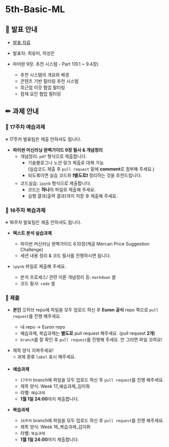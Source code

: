 # 5th-Basic-ML

## 📢 발표 안내
- [발표 자료]()
- 발표자: 최유미, 허성은
- 파머완 9장. 추천 시스템 - Part 1(9.1 ~ 9.4장)
  
  - 추천 시스템의 개요와 배경
  - 콘텐츠 기반 필터링 추천 시스템
  - 최근접 이웃 협업 필터링
  - 잠재 요인 협업 필터링

## ✏ 과제 안내
### 📍 17주차 예습과제
※ 17주차 발표팀은 제출 안하셔도 됩니다.
- **파이썬 머신러닝 완벽가이드 9장 필사 & 개념정리**  
  - 개념정리: ```pdf``` 형식으로 제출합니다.
    - 기술블로그나 노션 링크 제출로 대체 가능  
      (실습코드 제출 후 ```pull request``` 밑에 **comment**로 첨부해 주세요.)
    - 되도록이면 실습 코드와 **❗별도로❗** 정리하는 것을 추천드립니다.
  - 코드실습: ```ipynb``` 형식으로 제출합니다.
    - 코드는 **하나**의 파일로 제출해 주세요.
    - 실행 결과(출력 결과)까지 저장 후 제출해 주세요.

### 📍 16주차 복습과제
※ 16주차 발표팀은 제출 안하셔도 됩니다.

- **텍스트 분석 실습과제**  
  - 파이썬 머신러닝 완벽가이드 8.10장(캐글 Mercari Price Suggestion Challenge)
  - 세션 내용 정리 & 코드 필사를 진행하시면 됩니다.
            
- ```ipynb``` 파일로 제출해 주세요.
  - 분석 프로세스/ 관련 이론 개념정리 등: ```markdown``` 셀
  - 코드 필사: ```code``` 셀

### 📍 제출
- **본인** 깃허브 repo에 파일을 모두 업로드 하신 후 **Euron 공식** repo 쪽으로 ```pull request```를 진행 해주세요.
  - 내 repo -> Euron repo
  - 예습과제, 복습과제는 **별도로** pull request 해주세요. (pull request **2개**)
  - ```branch```를 잘 확인 후 ```pull request```를 진행해 주세요. 안 그러면 파일 꼬여요!
- 제목 양식 지켜주세요!  
⭐ 과제 종류 ```label``` 표시 해주세요.

- **예습과제**
  - ```17주차``` branch에 파일을 모두 업로드 하신 후 ```pull request```를 진행 해주세요.
  - 제목 양식: Week 17_예습과제_김이화
  - 라벨: ```예습과제```
  - **1월 1일 24:00**까지 제출합니다.
  
- **복습과제**
  - ```16주차``` branch에 파일을 모두 업로드 하신 후 ```pull request```를 진행 해주세요.
  - 제목 양식: Week 16_복습과제_김이화
  - 라벨: ```복습과제```
  - **1월 1일 24:00**까지 제출합니다.
